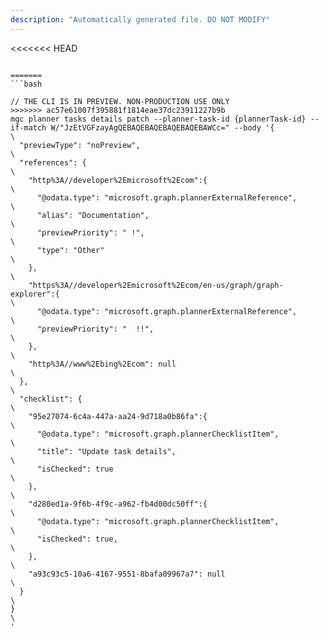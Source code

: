 ```yaml
---
description: "Automatically generated file. DO NOT MODIFY"
---
```


<<<<<<< HEAD
```cli

=======
```bash

// THE CLI IS IN PREVIEW. NON-PRODUCTION USE ONLY
>>>>>>> ac57e61007f395881f1814eae37dc23911227b9b
mgc planner tasks details patch --planner-task-id {plannerTask-id} --if-match W/"JzEtVGFzayAgQEBAQEBAQEBAQEBAQEBAWCc=" --body '{\
  "previewType": "noPreview",\
  "references": {\
    "http%3A//developer%2Emicrosoft%2Ecom":{\
      "@odata.type": "microsoft.graph.plannerExternalReference",\
      "alias": "Documentation",\
      "previewPriority": " !",\
      "type": "Other"\
    },\
    "https%3A//developer%2Emicrosoft%2Ecom/en-us/graph/graph-explorer":{\
      "@odata.type": "microsoft.graph.plannerExternalReference",\
      "previewPriority": "  !!",\
    },\
    "http%3A//www%2Ebing%2Ecom": null\
  },\
  "checklist": {\
    "95e27074-6c4a-447a-aa24-9d718a0b86fa":{\
      "@odata.type": "microsoft.graph.plannerChecklistItem",\
      "title": "Update task details",\
      "isChecked": true\
    },\
    "d280ed1a-9f6b-4f9c-a962-fb4d00dc50ff":{\
      "@odata.type": "microsoft.graph.plannerChecklistItem",\
      "isChecked": true,\
    },\
    "a93c93c5-10a6-4167-9551-8bafa09967a7": null\
  }\
}\
'

```